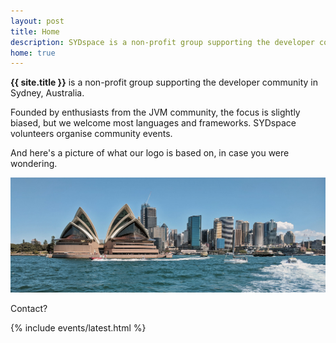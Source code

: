 ```yaml
---
layout: post
title: Home
description: SYDspace is a non-profit group supporting the developer community in Sydney, Australia.
home: true
---
```


**{{ site.title }}** is a non-profit group supporting the developer community in Sydney, Australia.

Founded by enthusiasts from the JVM community, the focus is slightly biased, but we welcome most
languages and frameworks. SYDspace volunteers organise community events.

And here's a picture of what our logo is based on, in case you were wondering.

![Sydney](/assets/images/hero.jpg)

Contact? <a href="#" class="sydspace-email-link"></a>

{% include events/latest.html %}
